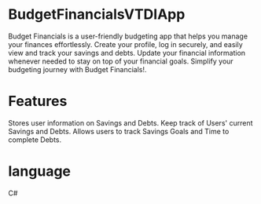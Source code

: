 # BudgetFinancialsVTDIApp
Budget Financials is a user-friendly budgeting app that helps you manage your finances effortlessly. Create your profile, log in securely, and easily view and track your savings and debts. Update your financial information whenever needed to stay on top of your financial goals. Simplify your budgeting journey with Budget Financials!.
# Features
Stores user information on Savings and Debts.
Keep track of Users' current Savings and Debts.
Allows users to track Savings Goals and Time to complete Debts.
# language
C#

